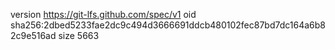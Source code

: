 version https://git-lfs.github.com/spec/v1
oid sha256:2dbed5233fae2dc9c494d3666691ddcb480102fec87bd7dc164a6b82c9e516ad
size 5663

